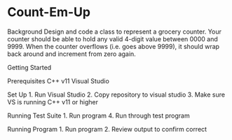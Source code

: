 # Count-Em-Up
Background
    Design and code a class to represent a grocery counter. Your counter should be able to hold any valid 4-digit value between 0000 and 9999. When the counter overflows (i.e. goes above 9999), it should wrap back around and increment from zero again.

Getting Started

Prerequisites
    C++ v11
    Visual Studio

Set Up
    1. Run Visual Studio
    2. Copy repository to visual studio
    3. Make sure VS is running C++ v11 or higher

Running Test Suite
    1. Run program
    4. Run through test program

Running Program
    1. Run program
    2. Review output to confirm correct